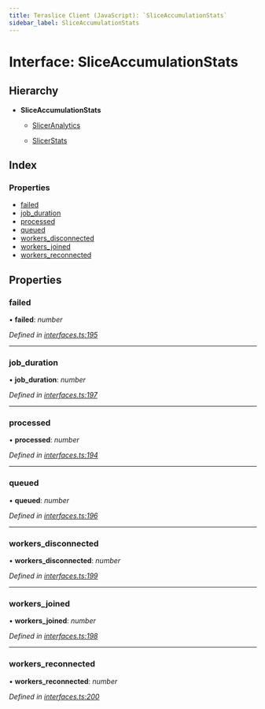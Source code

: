 ```yaml
---
title: Teraslice Client (JavaScript): `SliceAccumulationStats`
sidebar_label: SliceAccumulationStats
---
```


# Interface: SliceAccumulationStats

## Hierarchy

* **SliceAccumulationStats**

  * [SlicerAnalytics](sliceranalytics.md)

  * [SlicerStats](slicerstats.md)

## Index

### Properties

* [failed](sliceaccumulationstats.md#failed)
* [job_duration](sliceaccumulationstats.md#job_duration)
* [processed](sliceaccumulationstats.md#processed)
* [queued](sliceaccumulationstats.md#queued)
* [workers_disconnected](sliceaccumulationstats.md#workers_disconnected)
* [workers_joined](sliceaccumulationstats.md#workers_joined)
* [workers_reconnected](sliceaccumulationstats.md#workers_reconnected)

## Properties

###  failed

• **failed**: *number*

*Defined in [interfaces.ts:195](https://github.com/terascope/teraslice/blob/0ae31df4/packages/teraslice-client-js/src/interfaces.ts#L195)*

___

###  job_duration

• **job_duration**: *number*

*Defined in [interfaces.ts:197](https://github.com/terascope/teraslice/blob/0ae31df4/packages/teraslice-client-js/src/interfaces.ts#L197)*

___

###  processed

• **processed**: *number*

*Defined in [interfaces.ts:194](https://github.com/terascope/teraslice/blob/0ae31df4/packages/teraslice-client-js/src/interfaces.ts#L194)*

___

###  queued

• **queued**: *number*

*Defined in [interfaces.ts:196](https://github.com/terascope/teraslice/blob/0ae31df4/packages/teraslice-client-js/src/interfaces.ts#L196)*

___

###  workers_disconnected

• **workers_disconnected**: *number*

*Defined in [interfaces.ts:199](https://github.com/terascope/teraslice/blob/0ae31df4/packages/teraslice-client-js/src/interfaces.ts#L199)*

___

###  workers_joined

• **workers_joined**: *number*

*Defined in [interfaces.ts:198](https://github.com/terascope/teraslice/blob/0ae31df4/packages/teraslice-client-js/src/interfaces.ts#L198)*

___

###  workers_reconnected

• **workers_reconnected**: *number*

*Defined in [interfaces.ts:200](https://github.com/terascope/teraslice/blob/0ae31df4/packages/teraslice-client-js/src/interfaces.ts#L200)*
